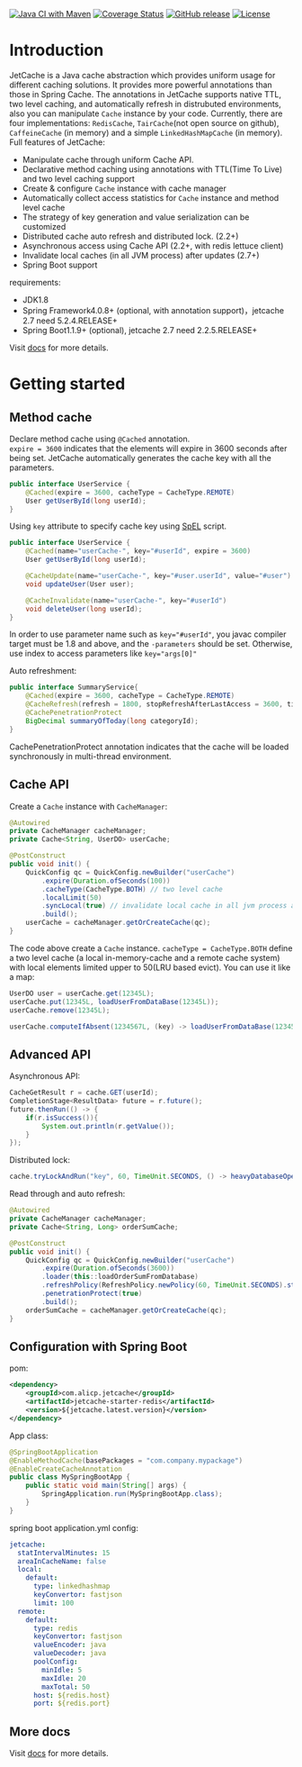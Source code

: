 [![Java CI with Maven](https://github.com/alibaba/jetcache/actions/workflows/maven.yml/badge.svg)](https://github.com/alibaba/jetcache/actions/workflows/maven.yml)
[![Coverage Status](https://coveralls.io/repos/github/alibaba/jetcache/badge.svg?branch=master)](https://coveralls.io/github/alibaba/jetcache?branch=master)
[![GitHub release](https://img.shields.io/github/release/alibaba/jetcache.svg)](https://github.com/alibaba/jetcache/releases)
[![License](https://img.shields.io/badge/license-Apache%202-4EB1BA.svg)](https://www.apache.org/licenses/LICENSE-2.0.html)

# Introduction
JetCache is a Java cache abstraction which provides uniform usage for different caching solutions. 
It provides more powerful annotations than those in Spring Cache. The annotations in JetCache supports native TTL, 
two level caching, and automatically refresh in distrubuted environments, also you can manipulate ```Cache``` instance by your code. 
Currently, there are four implementations: ```RedisCache```, ```TairCache```(not open source on github), ```CaffeineCache``` (in memory) and a simple ```LinkedHashMapCache``` (in memory).
Full features of JetCache:
* Manipulate cache through uniform Cache API. 
* Declarative method caching using annotations with TTL(Time To Live) and two level caching support
* Create & configure ```Cache``` instance with cache manager
* Automatically collect access statistics for ```Cache``` instance and method level cache
* The strategy of key generation and value serialization can be customized
* Distributed cache auto refresh and distributed lock. (2.2+)
* Asynchronous access using Cache API (2.2+, with redis lettuce client)
* Invalidate local caches (in all JVM process) after updates (2.7+)
* Spring Boot support

requirements:
* JDK1.8
* Spring Framework4.0.8+ (optional, with annotation support)，jetcache 2.7 need 5.2.4.RELEASE+
* Spring Boot1.1.9+ (optional), jetcache 2.7 need 2.2.5.RELEASE+

Visit [docs](docs/EN/Readme.md) for more details.

# Getting started

## Method cache
Declare method cache using ```@Cached``` annotation.  
```expire = 3600``` indicates that the elements will expire in 3600 seconds after being set.
JetCache automatically generates the cache key with all the parameters.
```java
public interface UserService {
    @Cached(expire = 3600, cacheType = CacheType.REMOTE)
    User getUserById(long userId);
}
```

Using ```key``` attribute to specify cache key using [SpEL](https://docs.spring.io/spring/docs/4.2.x/spring-framework-reference/html/expressions.html) script.
```java
public interface UserService {
    @Cached(name="userCache-", key="#userId", expire = 3600)
    User getUserById(long userId);

    @CacheUpdate(name="userCache-", key="#user.userId", value="#user")
    void updateUser(User user);

    @CacheInvalidate(name="userCache-", key="#userId")
    void deleteUser(long userId);
}
```
In order to use parameter name such as ```key="#userId"```, you javac compiler target must be 1.8 and above, and the ```-parameters``` should be set. Otherwise, use index to access parameters like ```key="args[0]"```

Auto refreshment:
```java
public interface SummaryService{
    @Cached(expire = 3600, cacheType = CacheType.REMOTE)
    @CacheRefresh(refresh = 1800, stopRefreshAfterLastAccess = 3600, timeUnit = TimeUnit.SECONDS)
    @CachePenetrationProtect
    BigDecimal summaryOfToday(long categoryId);
}
```
CachePenetrationProtect annotation indicates that the cache will be loaded synchronously in multi-thread environment.

## Cache API
Create a ```Cache``` instance with ```CacheManager```:

```java
@Autowired
private CacheManager cacheManager;
private Cache<String, UserDO> userCache;

@PostConstruct
public void init() {
    QuickConfig qc = QuickConfig.newBuilder("userCache")
        .expire(Duration.ofSeconds(100))
        .cacheType(CacheType.BOTH) // two level cache
        .localLimit(50)
        .syncLocal(true) // invalidate local cache in all jvm process after update
        .build();
    userCache = cacheManager.getOrCreateCache(qc);
}
```
The code above create a ```Cache``` instance. ```cacheType = CacheType.BOTH``` define a two level cache (a local in-memory-cache and a remote cache system) with local elements limited upper to 50(LRU based evict). You can use it like a map: 
```java
UserDO user = userCache.get(12345L);
userCache.put(12345L, loadUserFromDataBase(12345L));
userCache.remove(12345L);

userCache.computeIfAbsent(1234567L, (key) -> loadUserFromDataBase(1234567L));
```

## Advanced API
Asynchronous API:
```java
CacheGetResult r = cache.GET(userId);
CompletionStage<ResultData> future = r.future();
future.thenRun(() -> {
    if(r.isSuccess()){
        System.out.println(r.getValue());
    }
});
```

Distributed lock:
```java
cache.tryLockAndRun("key", 60, TimeUnit.SECONDS, () -> heavyDatabaseOperation());
```

Read through and auto refresh:
```java
@Autowired
private CacheManager cacheManager;
private Cache<String, Long> orderSumCache;

@PostConstruct
public void init() {
    QuickConfig qc = QuickConfig.newBuilder("userCache")
        .expire(Duration.ofSeconds(3600))
        .loader(this::loadOrderSumFromDatabase)
        .refreshPolicy(RefreshPolicy.newPolicy(60, TimeUnit.SECONDS).stopRefreshAfterLastAccess(100, TimeUnit.SECONDS))
        .penetrationProtect(true)
        .build();
    orderSumCache = cacheManager.getOrCreateCache(qc);
}
```

## Configuration with Spring Boot

pom:
```xml
<dependency>
    <groupId>com.alicp.jetcache</groupId>
    <artifactId>jetcache-starter-redis</artifactId>
    <version>${jetcache.latest.version}</version>
</dependency>
```

App class:
```java
@SpringBootApplication
@EnableMethodCache(basePackages = "com.company.mypackage")
@EnableCreateCacheAnnotation
public class MySpringBootApp {
    public static void main(String[] args) {
        SpringApplication.run(MySpringBootApp.class);
    }
}
```

spring boot application.yml config:
```yaml
jetcache:
  statIntervalMinutes: 15
  areaInCacheName: false
  local:
    default:
      type: linkedhashmap
      keyConvertor: fastjson
      limit: 100
  remote:
    default:
      type: redis
      keyConvertor: fastjson
      valueEncoder: java
      valueDecoder: java
      poolConfig:
        minIdle: 5
        maxIdle: 20
        maxTotal: 50
      host: ${redis.host}
      port: ${redis.port}
```

## More docs
Visit [docs](docs/EN/Readme.md) for more details.
